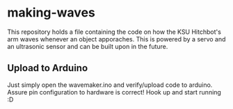 # making-waves

This repository holds a file containing the code on how the KSU Hitchbot's arm waves whenever an object apporaches.
This is powered by a servo and an ultrasonic sensor and can be built upon in the future.

## Upload to Arduino

Just simply open the wavemaker.ino and verify/upload code to arduino. Assure pin configuration to hardware is correct!
Hook up and start running :D
